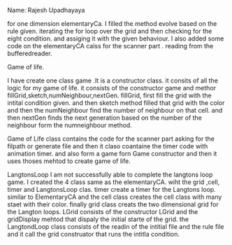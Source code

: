  Name: Rajesh Upadhayaya
 
 
  for one dimension elementaryCa.
  I filled the method evolve based on the rule given. iterating the for loop over the grid
  and then  checking for the eight condition.  and assiging it with the given behaviour. 
 I also added some code on the elementaryCA calss for the scanner part . reading from the bufferedreader.

  Game of life.

  I have create one class  game .It is a constructor class. it consits of  all the logic for my game of life.
    it consists of the constructor game  and methor fillGrid,sketch,numNeighbour,nextGen.
    fillGrid, first fill the grid with the intital condition given. and then sketch method 
    filled that grid with the color and then the numNeighbour find the number of neighbour on that cell.
     and then nextGen finds the next generation based on the number of the neighbour form the numneighbour method.
     
  Game of Life class contains the code for the scanner part asking for the filpath or generate file and then 
  it claso coantaine the timer code with animation timer. and also form a game forn Game constructor and then 
  it uses thoses mehtod to create game of life.
  
   LangtonsLoop
   I am not successfully able to  complete the langtons loop game. I created the 4 class same as the elementaryCA. wiht the grid
   ,cell, timer and LangtonsLoop clas. 
   timer create a timer for the Langtons loop. similar to ElementaryCA and the cell class  creates the cell class with  many staet with their color.
   finally grid class creats the two dimensional grid for the Langton loops. 
   LGrid consists of the constructor LGrid and the gridDisplay mehtod that dispaly the initial starte of the grid. 
   the LangtondLoop class consists of the  readin of the intitial file and the rule file and it call the grid construator that runs the intitla condition.
   
      
